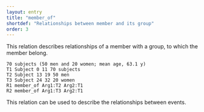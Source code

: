 ```yaml
---
layout: entry
title: "member_of"
shortdef: "Relationships between member and its group"
order: 3
---
```


This relation describes relationships of a member with a group, to which the member belong.

~~~ ann
70 subjects (50 men and 20 women; mean age, 63.1 y)
T1 Subject 0 11 70 subjects
T2 Subject 13 19 50 men
T3 Subject 24 32 20 women
R1 member_of Arg1:T2 Arg2:T1
R2 member_of Arg1:T3 Arg2:T1
~~~

This relation can be used to describe the relationships between events.

